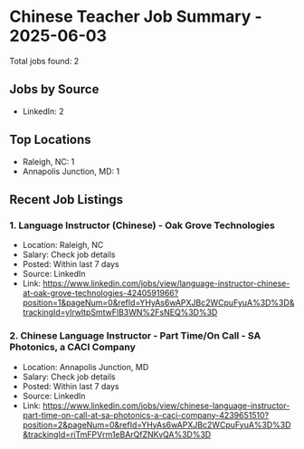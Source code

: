 # Chinese Teacher Job Summary - 2025-06-03

Total jobs found: 2

## Jobs by Source

- LinkedIn: 2

## Top Locations

- Raleigh, NC: 1
- Annapolis Junction, MD: 1

## Recent Job Listings

### 1. Language Instructor (Chinese) - Oak Grove Technologies
- Location: Raleigh, NC
- Salary: Check job details
- Posted: Within last 7 days
- Source: LinkedIn
- Link: https://www.linkedin.com/jobs/view/language-instructor-chinese-at-oak-grove-technologies-4240591966?position=1&pageNum=0&refId=YHyAs6wAPXJBc2WCpuFyuA%3D%3D&trackingId=yIrwltpSmtwFlB3WN%2FsNEQ%3D%3D

### 2. Chinese Language Instructor - Part Time/On Call - SA Photonics, a CACI Company
- Location: Annapolis Junction, MD
- Salary: Check job details
- Posted: Within last 7 days
- Source: LinkedIn
- Link: https://www.linkedin.com/jobs/view/chinese-language-instructor-part-time-on-call-at-sa-photonics-a-caci-company-4239651510?position=2&pageNum=0&refId=YHyAs6wAPXJBc2WCpuFyuA%3D%3D&trackingId=riTmFPVrm1eBArQfZNKvQA%3D%3D

